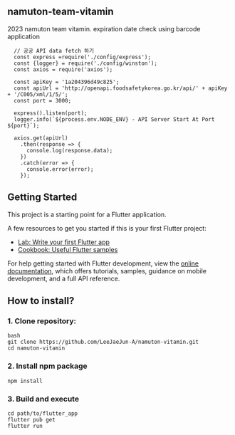## namuton-team-vitamin

2023 namuton team vitamin. expiration date check using barcode application



```
  // 공공 API data fetch 하기
  const express =require('./config/express');
  const {logger} = require('./config/winston');
  const axios = require('axios');
  
  const apiKey = '1a204396d49c825';
  const apiUrl = 'http://openapi.foodsafetykorea.go.kr/api/' + apiKey + '/C005/xml/1/5/';
  const port = 3000;
  
  express().listen(port); 
  logger.info(`${process.env.NODE_ENV} - API Server Start At Port ${port}`);
  
  axios.get(apiUrl)
    .then(response => {
      console.log(response.data);
    })
    .catch(error => {
      console.error(error);
    });
```
  
## Getting Started

This project is a starting point for a Flutter application.

A few resources to get you started if this is your first Flutter project:

- [Lab: Write your first Flutter app](https://docs.flutter.dev/get-started/codelab)
- [Cookbook: Useful Flutter samples](https://docs.flutter.dev/cookbook)

For help getting started with Flutter development, view the
[online documentation](https://docs.flutter.dev/), which offers tutorials,
samples, guidance on mobile development, and a full API reference.

## How to install?
### 1. Clone repository:

   ```
   bash
   git clone https://github.com/LeeJaeJun-A/namuton-vitamin.git
   cd namuton-vitamin
   ```

### 2. Install npm package

  ```
  npm install
  ```

### 3. Build and execute 
  ```
  cd path/to/flutter_app
  flutter pub get
  flutter run
  ```
